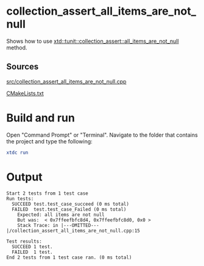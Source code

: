 # collection_assert_all_items_are_not_null

Shows how to use [xtd::tunit::collection_assert::all_items_are_not_null](../../../../src/xtd.tunit/include/xtd/tunit/collection_assert.h) method.

## Sources

[src/collection_assert_all_items_are_not_null.cpp](src/collection_assert_all_items_are_not_null.cpp)

[CMakeLists.txt](CMakeLists.txt)

# Build and run

Open "Command Prompt" or "Terminal". Navigate to the folder that contains the project and type the following:

```cmake
xtdc run
```

# Output

```
Start 2 tests from 1 test case
Run tests:
  SUCCEED test.test_case_succeed (0 ms total)
  FAILED  test.test_case_Failed (0 ms total)
    Expected: all items are not null
    But was:  < 0x7ffeefbfc8d4, 0x7ffeefbfc8d0, 0x0 >
    Stack Trace: in |---OMITTED---|/collection_assert_all_items_are_not_null.cpp:15

Test results:
  SUCCEED 1 test.
  FAILED  1 test.
End 2 tests from 1 test case ran. (0 ms total)
```
